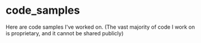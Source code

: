 # code_samples
Here are code samples I've worked on. (The vast majority of code I work on is proprietary, and it cannot be shared publicly)
